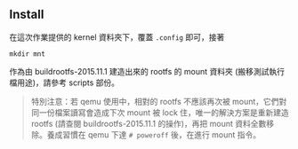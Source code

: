 ## Install ##

在這次作業提供的 kernel 資料夾下，覆蓋 `.config` 即可，接著

```
mkdir mnt
```

作為由 buildrootfs-2015.11.1 建造出來的 rootfs 的 mount 資料夾 (搬移測試執行檔用途)，請參考 scripts 部份。

> 特別注意：若 qemu 使用中，相對的 rootfs 不應該再次被 mount，它們對同一份檔案讀寫會造成下次 mount 被 lock 住，唯一的解決方案是重新建造 rootfs (請查閱 buildrootfs-2015.11.1 的操作)，再把 mount 資料全數移除。養成習慣在 qemu 下達 `# poweroff` 後，在進行 mount 指令。